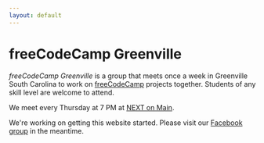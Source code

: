 ```yaml
---
layout: default
---
```

# freeCodeCamp Greenville

*freeCodeCamp Greenville* is a group that meets once a week in Greenville South
Carolina to work on [freeCodeCamp](https://www.freecodecamp.com/) projects
together. Students of any skill level are welcome to attend.

We meet every Thursday at 7 PM at
[NEXT on Main](http://www.greenvillenext.com/next-space-locations/next-main/).

We're working on getting this website started. Please visit our
[Facebook group](https://www.facebook.com/groups/free.code.camp.Greenville/) in
the meantime.
